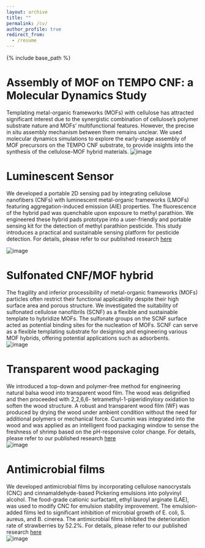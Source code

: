 ```yaml
---
layout: archive
title: ""
permalink: /cv/
author_profile: true
redirect_from:
  - /resume
---
```


{% include base_path %}

Assembly of MOF on TEMPO CNF: a Molecular Dynamics Study
======
Templating metal-organic frameworks (MOFs) with cellulose has attracted significant interest due to the synergistic combination of cellulose’s polymer substrate nature and MOFs’ multifunctional features. However, the precise in situ assembly mechanism between them remains unclear. We used molecular dynamics simulations to explore the early-stage assembly of MOF precursors on the TEMPO CNF substrate, to provide insights into the synthesis of the cellulose-MOF hybrid materials. 
![image](https://kailongzh.github.io/files/cellmof.png)

Luminescent Sensor
======
We developed a portable 2D sensing pad by integrating cellulose nanofibers (CNFs) with luminescent metal-organic frameworks (LMOFs) featuring aggregation-induced emission (AIE) properties. The fluorescence of the hybrid pad was quenchable upon exposure to methyl parathion. We engineered these hybrid pads prototype into a user-friendly and portable sensing kit for the detection of methyl parathion pesticide. This study introduces a practical and sustainable sensing platform for pesticide detection. For details, please refer to our published research [here](https://doi.org/10.1016/j.jece.2024.112670) 

![image](https://kailongzh.github.io/files/sensor.png)

Sulfonated CNF/MOF hybrid
======
The fragility and inferior processibility of metal-organic frameworks (MOFs) particles often restrict their functional applicability despite their high surface area and porous structure. We investigated the suitability of sulfonated cellulose nanofibrils (SCNF) as a flexible and sustainable template to hybridize MOFs. The sulfonate groups on the SCNF surface acted as potential binding sites for the nucleation of MOFs. SCNF can serve as a flexible templating substrate for designing and engineering various MOF hybrids, offering potential applications such as adsorbents.  
![image](https://kailongzh.github.io/files/scnf.png)
  
Transparent wood packaging
======
We introduced a top-down and polymer-free method for engineering natural balsa wood into transparent wood film. The wood was delignified and then proceeded with 2,2,6,6- tetramethyl-1-piperidinyloxy oxidation to soften the wood structure. A robust and transparent wood film (WF) was produced by drying the wood under ambient condition without the need for additional polymers or mechanical force. Curcumin was integrated into the wood and was applied as an intelligent food packaging window to sense the freshness of shrimp based on the pH-responsive color change. For details, please refer to our published research [here](https://doi.org/10.1016/j.isci.2023.108455)  
![image](https://kailongzh.github.io/files/woodfilm.png)

Antimicrobial films
======
We developed antimicrobial films by incorporating cellulose nanocrystals (CNC) and cinnamaldehyde-based Pickering emulsions into polyvinyl alcohol. The food-grade cationic surfactant, ethyl lauroyl arginate (LAE), was used to modify CNC for emulsion stability improvement. The emulsion-added films led to significant inhibition of microbial growth of E. coli, S. aureus, and B. cinerea. The antimicrobial films inhibited the deterioration rate of strawberries by 52.2%. For details, please refer to our published research [here](https://doi.org/10.1016/j.fpsl.2022.100886)  
![image](https://kailongzh.github.io/files/cncpackaging.png)
  

